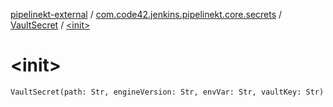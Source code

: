[pipelinekt-external](../../index.md) / [com.code42.jenkins.pipelinekt.core.secrets](../index.md) / [VaultSecret](index.md) / [&lt;init&gt;](./-init-.md)

# &lt;init&gt;

`VaultSecret(path: Str, engineVersion: Str, envVar: Str, vaultKey: Str)`